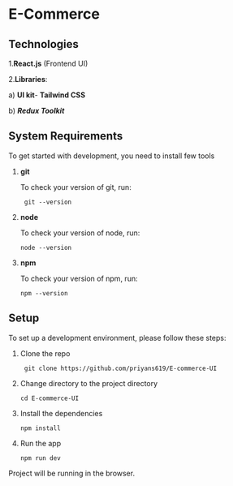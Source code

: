 # E-Commerce

## Technologies
1.**React.js** (Frontend UI)

2.**Libraries**:
    
   a) **UI kit**- **Tailwind CSS**

   b) ***Redux Toolkit***


## System Requirements

To get started with development, you need to install few tools

1. **git** 

   To check your version of git, run:

   ```shell
    git --version
   ```
2. **node** 

    To check your version of node, run:

    ```shell
    node --version
    ```

3. **npm**

    To check your version of npm, run:

     ```shell
     npm --version
     ```


## Setup
To set up a development environment, please follow these steps:

1. Clone the repo

   ```shell
    git clone https://github.com/priyans619/E-commerce-UI
   ```

2. Change directory to the project directory

    ```shell
    cd E-commerce-UI
    ```

3. Install the dependencies
   
     ```shell
     npm install
      ```
4. Run the app
   
    ```shell
    npm run dev
    ```

 Project will be running in the browser.